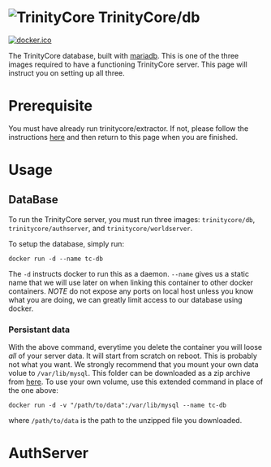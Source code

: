 ![TrinityCore](http://www.trinitycore.org/f/public/style_images/1_trinitycore.png) TrinityCore/db
===

[![docker.ico](http://dockeri.co/image/trinitycore/db)](https://registry.hub.docker.com/u/trinitycore/db/)

The TrinityCore database, built with [mariadb](https://registry.hub.docker.com/_/mariadb/). This is one of the three images required to have a functioning TrinityCore server. This page will instruct you on setting up all three.

# Prerequisite

You must have already run trinitycore/extractor. If not, please follow the instructions [here](https://registry.hub.docker.com/u/trinitycore/extractor/) and then return to this page when you are finished.

# Usage

## DataBase

To run the TrinityCore server, you must run three images: `trinitycore/db`, `trinitycore/authserver`, and `trinitycore/worldserver`.

To setup the database, simply run:

`docker run -d --name tc-db`

The `-d` instructs docker to run this as a daemon. `--name` gives us a static name that we will use later on when linking this container to other docker containers. *NOTE* do not expose any ports on local host unless you know what you are doing, we can greatly limit access to our database using docker.

### Persistant data

With the above command, everytime you delete the container you will loose *all* of your server data. It will start from scratch on reboot. This is probably not what you want. We strongly recommend that you mount your own data volue to `/var/lib/mysql`. This folder can be downloaded as a zip archive from [here](). To use your own volume, use this extended command in place of the one above:

`docker run -d -v "/path/to/data":/var/lib/mysql --name tc-db`

where `/path/to/data` is the path to the unzipped file you downloaded.

# AuthServer


